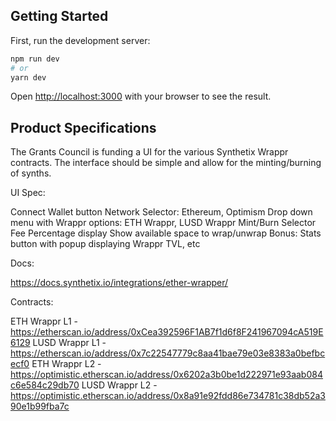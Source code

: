 ## Getting Started

First, run the development server:

```bash
npm run dev
# or
yarn dev
```

Open [http://localhost:3000](http://localhost:3000) with your browser to see the result.

## Product Specifications

The Grants Council is funding a UI for the various Synthetix Wrappr contracts. The interface should be simple and allow for the minting/burning of synths.

UI Spec:

Connect Wallet button
Network Selector: Ethereum, Optimism
Drop down menu with Wrappr options: ETH Wrappr, LUSD Wrappr
Mint/Burn Selector
Fee Percentage display
Show available space to wrap/unwrap
Bonus: Stats button with popup displaying Wrappr TVL, etc

Docs:

https://docs.synthetix.io/integrations/ether-wrapper/

Contracts:

ETH Wrappr L1 - https://etherscan.io/address/0xCea392596F1AB7f1d6f8F241967094cA519E6129
LUSD Wrappr L1 - https://etherscan.io/address/0x7c22547779c8aa41bae79e03e8383a0befbcecf0
ETH Wrappr L2 - https://optimistic.etherscan.io/address/0x6202a3b0be1d222971e93aab084c6e584c29db70
LUSD Wrappr L2 - https://optimistic.etherscan.io/address/0x8a91e92fdd86e734781c38db52a390e1b99fba7c
